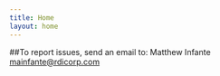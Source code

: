 ```yaml
---
title: Home
layout: home
---
```


##To report issues, send an email to:
Matthew Infante
mainfante@rdicorp.com
